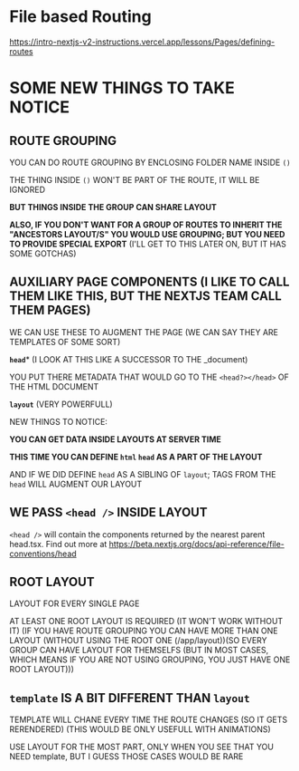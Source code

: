 # File based Routing

<https://intro-nextjs-v2-instructions.vercel.app/lessons/Pages/defining-routes>

# SOME NEW THINGS TO TAKE NOTICE

## ROUTE GROUPING

YOU CAN DO ROUTE GROUPING BY ENCLOSING FOLDER NAME INSIDE `()`

THE THING INSIDE `()` WON'T BE PART OF THE ROUTE, IT WILL BE IGNORED

**BUT THINGS INSIDE THE GROUP CAN SHARE LAYOUT**

**ALSO, IF YOU DON'T WANT FOR A GROUP OF ROUTES TO INHERIT THE "ANCESTORS LAYOUT/S" YOU WOULD USE GROUPING; BUT YOU NEED TO PROVIDE SPECIAL EXPORT** (I'LL GET TO THIS LATER ON, BUT IT HAS SOME GOTCHAS)

## AUXILIARY PAGE COMPONENTS (I LIKE TO CALL THEM LIKE THIS, BUT THE NEXTJS TEAM CALL THEM PAGES)

WE CAN USE THESE TO AUGMENT THE PAGE (WE CAN SAY THEY ARE TEMPLATES OF SOME SORT)

**`head`*** (I LOOK AT THIS LIKE A SUCCESSOR TO THE _document)

YOU PUT THERE METADATA THAT WOULD GO TO THE `<head?></head>` OF THE HTML DOCUMENT

**`layout`** (VERY POWERFULL)

NEW THINGS TO NOTICE:

**YOU CAN GET DATA INSIDE LAYOUTS AT SERVER TIME**

**THIS TIME YOU CAN DEFINE `html` `head` AS A PART OF THE LAYOUT**

AND IF WE DID DEFINE `head` AS A SIBLING OF `layout`; TAGS FROM THE `head` WILL AUGMENT OUR LAYOUT

## WE PASS `<head />` INSIDE LAYOUT

`<head />` will contain the components returned by the nearest parent
head.tsx. Find out more at https://beta.nextjs.org/docs/api-reference/file-conventions/head

## ROOT LAYOUT

LAYOUT FOR EVERY SINGLE PAGE

AT LEAST ONE ROOT LAYOUT IS REQUIRED (IT WON'T WORK WITHOUT IT) (IF YOU HAVE ROUTE GROUPING YOU CAN HAVE MORE THAN ONE LAYOUT (WITHOUT USING THE ROOT ONE (/app/layout))(SO EVERY GROUP CAN HAVE LAYOUT FOR THEMSELFS (BUT IN MOST CASES, WHICH MEANS IF YOU ARE NOT USING GROUPING, YOU JUST HAVE ONE ROOT LAYOUT)))

## `template` IS A BIT DIFFERENT THAN `layout`

TEMPLATE WILL CHANE EVERY TIME THE ROUTE CHANGES (SO IT GETS RERENDERED) (THIS WOULD BE ONLY USEFULL WITH ANIMATIONS)

USE LAYOUT FOR THE MOST PART, ONLY WHEN YOU SEE THAT YOU NEED template, BUT I GUESS THOSE CASES WOULD BE RARE

